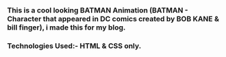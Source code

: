 ### This is a cool looking BATMAN Animation (BATMAN - Character that appeared in DC comics created by BOB KANE & bill finger), i made this for my blog.

### Technologies Used:- HTML & CSS only.

###